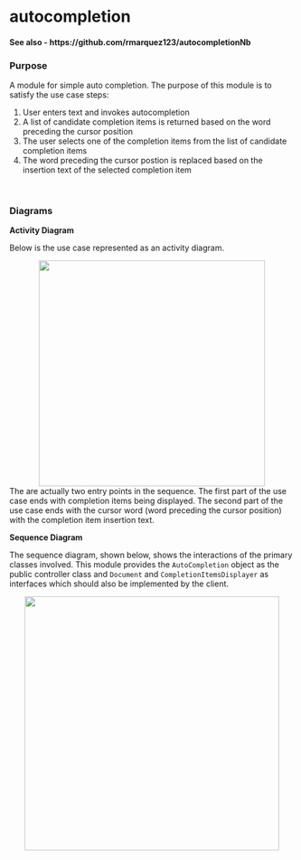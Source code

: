 # autocompletion
<h4>See also - https://github.com/rmarquez123/autocompletionNb</h4> 
<h3> Purpose</h3> 
A module for simple auto completion.  The purpose of this module is to satisfy the use case steps: 
<ol> 
  <li>User enters text and invokes autocompletion</li>
  <li>A list of candidate completion items is returned based on the word preceding the cursor position</li>
  <li>The user selects one of the completion items from the list of candidate completion items</li>
  <li>The word preceding the cursor postion is replaced based on the insertion text of the selected completion item</li>
</ol>
<br> 
<h3> Diagrams </h3> 
<strong> Activity Diagram </strong> 
<p> 
  Below is the use case represented as an activity diagram.  
  <div align="center" width="500px"> 
    <img src="http://ricardo-marquez.com/rm/assets/images/activity-diagram-page-6.svg" alt="" height="400">
  </div> 
  The are actually two entry points in the sequence.  The first part of the use case ends with completion items being displayed.  The second part of the use case ends with the cursor word (word preceding the cursor position) with the completion item insertion text. 
</p> 
<strong> Sequence Diagram </strong> 
<p> 
 The sequence diagram, shown below, shows the interactions of the primary classes involved. This module provides the <code>AutoCompletion</code> object as the public controller class and <code>Document</code> and <code>CompletionItemsDisplayer</code> as interfaces which should also be implemented by the client.

  <div align="center" width="1200px"> 
    <img src="http://ricardo-marquez.com/rm/assets/images/activity-diagram-page-5.svg" alt="" height="450px">
  </div> 
</p> 
